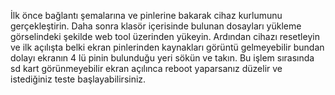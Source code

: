 İlk önce bağlantı şemalarına ve pinlerine bakarak cihaz kurlumunu gerçekleştirin.
Daha sonra klasör içerisinde bulunan dosayları yükleme görselindeki şekilde web tool üzerinden yükeyin.
Ardından cihazı resetleyin ve ilk açılışta belki ekran pinlerinden kaynakları görüntü gelmeyebilir bundan dolayı ekranın 4 lü pinin bulunduğu yeri sökün ve takın. Bu işlem sırasında sd kart görünmeyebilir ekran açılınca reboot yaparsanız düzelir ve istediğiniz teste başlayabilirsiniz.
